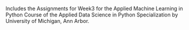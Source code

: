 
Includes the Assignments for Week3 for the Applied Machine Learning in Python Course of the Applied Data Science in Python Specialization by University of Michigan, Ann Arbor.
